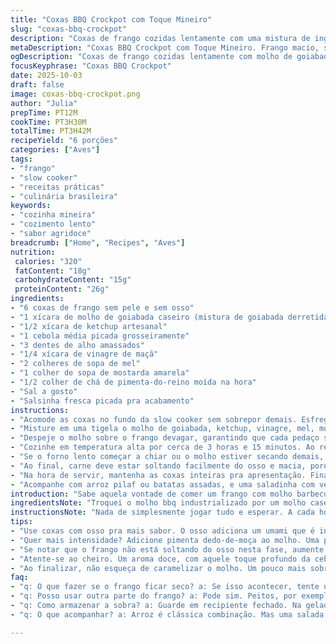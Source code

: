 ```yaml
---
title: "Coxas BBQ Crockpot com Toque Mineiro"
slug: "coxas-bbq-crockpot"
description: "Coxas de frango cozidas lentamente com uma mistura de ingredientes adaptada pra forno lento. Troquei o molho barbecue tradicional por um molho caseiro inspirado no doce de goiaba, pra trazer uma suavidade frutada que quebra a acidez. Cozimento ajustado pra entender o ponto do frango pela textura, aroma e visual, não só pelo relógio. Perfeito pra quem curte uma rotina prática mas não abre mão do sabor com personalidade, acompanhando qualquer guarnição desde um arroz à mineira até aquele feijão tropeiro rápido. Método permite transformar em recheio versátil, mudando o cenário do almoço em segundos. Serve 6 com sobra pra variar no cardápio."
metaDescription: "Coxas BBQ Crockpot com Toque Mineiro. Frango macio, sabor agridoce, feito lentamente com goiabada. Praticidade e sabor no seu prato."
ogDescription: "Coxas de frango cozidas lentamente com molho de goiabada. Sabor único, perfeito pra um almoço ou jantar especial. Delícia na mesa."
focusKeyphrase: "Coxas BBQ Crockpot"
date: 2025-10-03
draft: false
image: coxas-bbq-crockpot.png
author: "Julia"
prepTime: PT12M
cookTime: PT3H30M
totalTime: PT3H42M
recipeYield: "6 porções"
categories: ["Aves"]
tags:
- "frango"
- "slow cooker"
- "receitas práticas"
- "culinária brasileira"
keywords:
- "cozinha mineira"
- "cozimento lento"
- "sabor agridoce"
breadcrumb: ["Home", "Recipes", "Aves"]
nutrition: 
 calories: "320"
 fatContent: "18g"
 carbohydrateContent: "15g"
 proteinContent: "26g"
ingredients:
- "6 coxas de frango sem pele e sem osso"
- "1 xícara de molho de goiabada caseiro (mistura de goiabada derretida com molho de tomate e um punhado de páprica defumada)"
- "1/2 xícara de ketchup artesanal"
- "1 cebola média picada grosseiramente"
- "3 dentes de alho amassados"
- "1/4 xícara de vinagre de maçã"
- "2 colheres de sopa de mel"
- "1 colher de sopa de mostarda amarela"
- "1/2 colher de chá de pimenta-do-reino moída na hora"
- "Sal a gosto"
- "Salsinha fresca picada pra acabamento"
instructions:
- "Acomode as coxas no fundo da slow cooker sem sobrepor demais. Esfregue o sal e pimenta diretamente na carne pra garantir penetração dos temperos."
- "Misture em uma tigela o molho de goiabada, ketchup, vinagre, mel, mostarda, cebola e alho até homogeneizar. Essa base vai desenvolver um sabor agridoce com pitada defumada, diferente da barbecue comum."
- "Despeje o molho sobre o frango devagar, garantindo que cada pedaço seja envolvido – mas cuidado para não romper as coxas, o segredo da maciez está em manter a integridade da carne."
- "Cozinhe em temperatura alta por cerca de 3 horas e 15 minutos. Ao redor do 2º hora, vá observando: se a pele estiver começando a soltar fácil ao toque com garfo e o líquido estiver reduzindo um pouco, está no caminho certo."
- "Se o forno lento começar a chiar ou o molho estiver secando demais, adicione uma colher de água ou caldo de frango quente pra controlar a consistência. Nunca é bom leite nem creme nesse molho, perde a pegada."
- "Ao final, carne deve estar soltando facilmente do osso e macia, porém não desmanchando. O aroma deve ser uma mistura de doce, leve acidez e especiarias com toque vegetal da cebola."
- "Na hora de servir, mantenha as coxas inteiras pra apresentação. Finalize com salsinha fresca, que ao contato com o calor libera aroma e cor vibrante."
- "Acompanhe com arroz pilaf ou batatas assadas, e uma saladinha com vegetais crocantes pra balancear a doçura do molho. Outra opção é desfiar e usar como recheio pra tacos, sanduíches ou até mesmo uma pizza improvisada."
introduction: "Sabe aquela vontade de comer um frango com molho barbecue, mas com um toque caseiro, algo que escape do óbvio das redes fast food? Tava testando várias combinações até chegar nessa mistura baseada na goiabada mineira que, acredite, dá um novo frescor pro prato. O truque não é apenas juntar tudo no slow cooker, mas entender quando mexer e como sentir o ponto do frango com os sentidos, não com o timer. Cozinhar devagar desenvolve sabor, amacia sem ressecar, e ainda dá aquela sensação de conforto da cozinha tradicional. Essa receita vai do almoço casual ao jantarzinho rápido e versátil. E a economia? Melhor ainda."
ingredientsNote: "Troquei o molho bbq industrializado por um molho caseiro com goiabada, que é menos ácido e mais equilibrado, perfeito pro calor lento. Se não achar goiabada, experimente geleia de pimenta com toque de mel, que também mantém o dulçor e pimenta suave. O vinagre de maçã é essencial pra cortar e equilibrar o doce, mas quem quiser pode usar um limão bem espremido à mistura. O uso da cebola rústica junto ao alho amassado dá camadas de sabor no final, e o mel ajuda a caramelizar levemente o molho. Evite sal marinho grosso se for delicado no salgado—faca ajuste com sal fino."
instructionsNote: "Nada de simplesmente jogar tudo e esperar. A cada hora, dar uma olhada rápida na textura e cor do frango evita que ele fique exausto demais, desmanchando. A pele deve permanecer quase inteira para segurar a suculência interna. Se o molho estiver muito líquido depois do tempo, aumente o fogo por mais 10-15 minutos pra reduzir. Nunca use a panela alta demais por muito tempo, senão seca tudo e a carne endurece. Refoque sempre o cheiro - aroma doce com gostinho de goiabada e toque de alho é sinal de que está na medida certa. Finalizar com ervas verdes cria contraste visual e no sabor. Use essas dicas pra adaptar o cozimento conforme o seu equipamento, cada slow cooker tem suas nuances."
tips:
- "Use coxas com osso pra mais sabor. O osso adiciona um umami que é intenso. Na próxima vez vou trocar, experimentar mais. Perceber a diferença na textura."
- "Quer mais intensidade? Adicione pimenta dedo-de-moça ao molho. Uma pitada surpreendente que vai bem. Nem todo mundo gosta, então cuidado. Aqui é experimentar."
- "Se notar que o frango não está soltando do osso nesta fase, aumente a temperatura. Controle o tempo. Não fique só contando minutos. A textura é tudo."
- "Atente-se ao cheiro. Um aroma doce, com aquele toque profundo da cebola e alho. Se o cheiro estiver fraco, talvez precise de mais tempo. Não se precipite."
- "Ao finalizar, não esqueça de caramelizar o molho. Um pouco mais sobre o fogo, só pra dar aquela cor. Mas não deixe queimar, esse é o segredo."
faq:
- "q: O que fazer se o frango ficar seco? a: Se isso acontecer, tente usar caldo de galinha ou um pouco de água no próximo cozimento. Isso ajuda a manter a umidade."
- "q: Posso usar outra parte do frango? a: Pode sim. Peitos, por exemplo. Mas eles vão cozinhar mais rápido. Ajuste o tempo, fique de olho."
- "q: Como armazenar a sobra? a: Guarde em recipiente fechado. Na geladeira, aguenta até três dias. Congela também. Um bom truque pra usar depois."
- "q: O que acompanhar? a: Arroz é clássica combinação. Mas uma salada leve equilibra o doce do molho. Você pode fazer uma farofa também, bem mineira."

---
```

